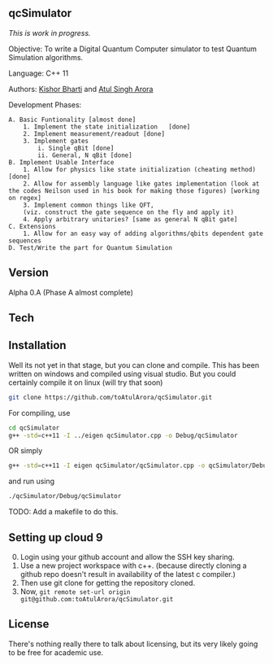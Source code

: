 qcSimulator
--

*This is work in progress.*

Objective: To write a Digital Quantum Computer simulator to test Quantum Simulation algorithms.

Language: C++ 11

Authors: [Kishor Bharti] and [Atul Singh Arora]

Development Phases:

    A. Basic Funtionality [almost done]
        1. Implement the state initialization   [done]
        2. Implement measurement/readout [done]
        3. Implement gates
            i. Single qBit [done]
            ii. General, N qBit [done]
    B. Implement Usable Interface
        1. Allow for physics like state initialization (cheating method) [done]
        2. Allow for assembly language like gates implementation (look at the codes Neilson used in his book for making those figures) [working on regex]
        3. Implement common things like QFT, 
        (viz. construct the gate sequence on the fly and apply it)
        4. Apply arbitrary unitaries? [same as general N qBit gate]
    C. Extensions
        1. Allow for an easy way of adding algorithms/qbits dependent gate sequences
    D. Test/Write the part for Quantum Simulation

Version
----

Alpha 0.A
(Phase A almost complete)

Tech
-----------


Installation
--------------
Well its not yet in that stage, but you can clone and compile. This has been written on windows and compiled using visual studio. But you could certainly compile it on linux (will try that soon)

```sh
git clone https://github.com/toAtulArora/qcSimulator.git
```

For compiling, use
```sh
cd qcSimulator
g++ -std=c++11 -I ../eigen qcSimulator.cpp -o Debug/qcSimulator
```
OR simply
```sh
g++ -std=c++11 -I eigen qcSimulator/qcSimulator.cpp -o qcSimulator/Debug/qcSimulator
```

and run using
```sh
./qcSimulator/Debug/qcSimulator
```
TODO: Add a makefile to do this.

Setting up cloud 9
-----
0. Login using your github account and allow the SSH key sharing.
1. Use a new project workspace with c++. (because directly cloning a github repo doesn't result in availability of the latest c compiler.)
2. Then use git clone for getting the repository cloned.
3. Now, ``` git remote set-url origin git@github.com:toAtulArora/qcSimulator.git ```

License
----
There's nothing really there to talk about licensing, but its very likely going to be free for academic use.

[Kishor Bharti]:mailto:kishor.bharti1@gmail.com
[Atul Singh Arora]:mailto:to.AtulArora@gmail.com